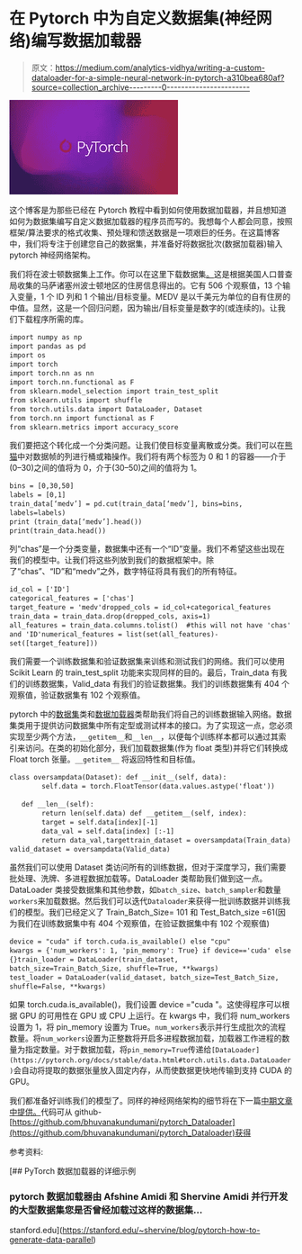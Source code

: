 # 在 Pytorch 中为自定义数据集(神经网络)编写数据加载器

> 原文：<https://medium.com/analytics-vidhya/writing-a-custom-dataloader-for-a-simple-neural-network-in-pytorch-a310bea680af?source=collection_archive---------0----------------------->

![](img/b6215bb1a8980a7061c991f1e796938b.png)

这个博客是为那些已经在 Pytorch 教程中看到如何使用数据加载器，并且想知道如何为数据集编写自定义数据加载器的程序员而写的。我想每个人都会同意，按照框架/算法要求的格式收集、预处理和馈送数据是一项艰巨的任务。在这篇博客中，我们将专注于创建您自己的数据集，并准备好将数据批次(数据加载器)输入 pytorch 神经网络架构。

我们将在波士顿数据集上工作。你可以在这里下载数据集[。](https://github.com/bhuvanakundumani/pytorch_Dataloader/tree/master/data)这是根据美国人口普查局收集的马萨诸塞州波士顿地区的住房信息得出的。它有 506 个观察值，13 个输入变量，1 个 ID 列和 1 个输出/目标变量。MEDV 是以千美元为单位的自有住房的中值。显然，这是一个回归问题，因为输出/目标变量是数字的(或连续的)。让我们下载程序所需的库。

```
import numpy as np
import pandas as pd
import os
import torch
import torch.nn as nn
import torch.nn.functional as F
from sklearn.model_selection import train_test_split
from sklearn.utils import shuffle
from torch.utils.data import DataLoader, Dataset
from torch.nn import functional as F
from sklearn.metrics import accuracy_score
```

我们要把这个转化成一个分类问题。让我们使目标变量离散或分类。我们可以在[熊猫](https://pandas.pydata.org/pandas-docs/stable/reference/api/pandas.cut.html)中对数据帧的列进行桶或箱操作。我们将有两个标签为 0 和 1 的容器——介于(0–30)之间的值将为 0，介于(30–50)之间的值将为 1。

```
bins = [0,30,50]
labels = [0,1]
train_data[‘medv’] = pd.cut(train_data[‘medv’], bins=bins, labels=labels)
print (train_data[‘medv’].head())
print(train_data.head())
```

列“chas”是一个分类变量，数据集中还有一个“ID”变量。我们不希望这些出现在我们的模型中。让我们将这些列放到我们的数据框架中。除了“chas”、“ID”和“medv”之外，数字特征将具有我们的所有特征。

```
id_col = ['ID']
categorical_features = ['chas'] 
target_feature = 'medv'dropped_cols = id_col+categorical_features
train_data = train_data.drop(dropped_cols, axis=1)
all_features = train_data.columns.tolist()  #this will not have 'chas' and 'ID'numerical_features = list(set(all_features)- set([target_feature]))
```

我们需要一个训练数据集和验证数据集来训练和测试我们的网络。我们可以使用 Scikit Learn 的 train_test_split 功能来实现同样的目的。最后，Train_data 有我们的训练数据集，Valid_data 有我们的验证数据集。我们的训练数据集有 404 个观察值，验证数据集有 102 个观察值。

pytorch 中的[数据集](http://pytorch.org/docs/master/data.html#torch.utils.data.Dataset)类和[数据加载器](http://pytorch.org/docs/master/data.html#torch.utils.data.DataLoader)类帮助我们将自己的训练数据输入网络。数据集类用于提供访问数据集中所有定型或测试样本的接口。为了实现这一点，您必须实现至少两个方法，`__getitem__`和`__len__`，以便每个训练样本都可以通过其索引来访问。在类的初始化部分，我们加载数据集(作为 float 类型)并将它们转换成 Float torch 张量。`__getitem__` 将返回特性和目标值。

```
class oversampdata(Dataset): def __init__(self, data):
        self.data = torch.FloatTensor(data.values.astype('float'))

   def __len__(self):
        return len(self.data) def __getitem__(self, index):
        target = self.data[index][-1]
        data_val = self.data[index] [:-1]
        return data_val,targettrain_dataset = oversampdata(Train_data)
valid_dataset = oversampdata(Valid_data)
```

虽然我们可以使用 Dataset 类访问所有的训练数据，但对于深度学习，我们需要批处理、洗牌、多进程数据加载等。DataLoader 类帮助我们做到这一点。DataLoader 类接受数据集和其他参数，如`batch_size`、`batch_sampler`和数量`workers`来加载数据。然后我们可以迭代`Dataloader`来获得一批训练数据并训练我们的模型。我们已经定义了 Train_Batch_Size= 101 和 Test_Batch_size =61(因为我们在训练数据集中有 404 个观察值，在验证数据集中有 102 个观察值)

```
device = "cuda" if torch.cuda.is_available() else "cpu"
kwargs = {'num_workers': 1, 'pin_memory': True} if device=='cuda' else {}train_loader = DataLoader(train_dataset, batch_size=Train_Batch_Size, shuffle=True, **kwargs)
test_loader = DataLoader(valid_dataset, batch_size=Test_Batch_Size, shuffle=False, **kwargs)
```

如果 torch.cuda.is_available()，我们设置 device ="cuda "。这使得程序可以根据 GPU 的可用性在 GPU 或 CPU 上运行。在 kwargs 中，我们将 num_workers 设置为 1，将 pin_memory 设置为 True。`num_workers`表示并行生成批次的流程数量。将`num_workers`设置为正整数将开启多进程数据加载，加载器工作进程的数量为指定数量。对于数据加载，将`pin_memory=True`传递给`[DataLoader](https://pytorch.org/docs/stable/data.html#torch.utils.data.DataLoader)`会自动将提取的数据张量放入固定内存，从而使数据更快地传输到支持 CUDA 的 GPU。

我们都准备好训练我们的模型了。同样的神经网络架构的细节将在下一篇[中期文章中提供。](https://link.medium.com/PoCKEbES3Z)代码可从 github-[https://github.com/bhuvanakundumani/pytorch_Dataloader](https://github.com/bhuvanakundumani/pytorch_Dataloader)获得

参考资料:

[](https://stanford.edu/~shervine/blog/pytorch-how-to-generate-data-parallel) [## PyTorch 数据加载器的详细示例

### pytorch 数据加载器由 Afshine Amidi 和 Shervine Amidi 并行开发的大型数据集您是否曾经加载过这样的数据集…

stanford.edu](https://stanford.edu/~shervine/blog/pytorch-how-to-generate-data-parallel)